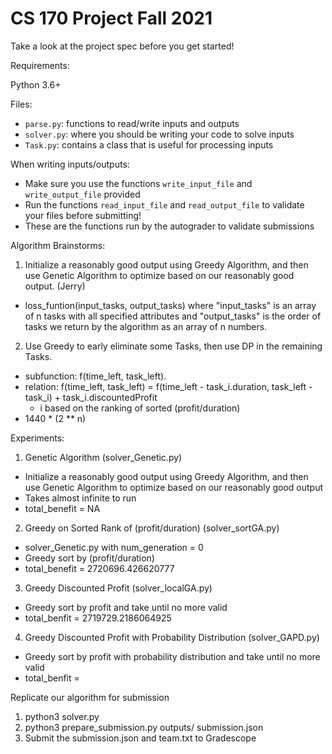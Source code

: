 # CS 170 Project Fall 2021

Take a look at the project spec before you get started!

Requirements:

Python 3.6+

Files:
- `parse.py`: functions to read/write inputs and outputs
- `solver.py`: where you should be writing your code to solve inputs
- `Task.py`: contains a class that is useful for processing inputs

When writing inputs/outputs:
- Make sure you use the functions `write_input_file` and `write_output_file` provided
- Run the functions `read_input_file` and `read_output_file` to validate your files before submitting!
- These are the functions run by the autograder to validate submissions


Algorithm Brainstorms:
1. Initialize a reasonably good output using Greedy Algorithm, and then use Genetic Algorithm to optimize based on our reasonably good output. (Jerry)
- loss_funtion(input_tasks, output_tasks) where "input_tasks" is an array of n tasks with all specified attributes and "output_tasks" is the order of tasks we return by the algorithm as an array of n numbers.



2. Use Greedy to early eliminate some Tasks, then use DP in the remaining Tasks. 
- subfunction: f(time_left, task_left).
- relation: f(time_left, task_left) = f(time_left - task_i.duration, task_left - task_i) + task_i.discountedProfit 
    - i based on the ranking of sorted (profit/duration)
- 1440 * (2 ** n)

Experiments:
1. Genetic Algorithm (solver_Genetic.py)
- Initialize a reasonably good output using Greedy Algorithm, and then use Genetic Algorithm to optimize based on our reasonably good output
- Takes almost infinite to run
- total_benefit = NA

2. Greedy on Sorted Rank of (profit/duration) (solver_sortGA.py)
- solver_Genetic.py with num_generation = 0
- Greedy sort by (profit/duration)
- total_benefit = 2720696.426620777

3. Greedy Discounted Profit (solver_localGA.py)
- Greedy sort by profit and take until no more valid
- total_benfit = 2719729.2186064925

4. Greedy Discounted Profit with Probability Distribution (solver_GAPD.py)
- Greedy sort by profit with probability distribution and take until no more valid
- total_benfit = 


Replicate our algorithm for submission
1. python3 solver.py
2. python3 prepare_submission.py outputs/ submission.json
3. Submit the submission.json and team.txt to Gradescope
